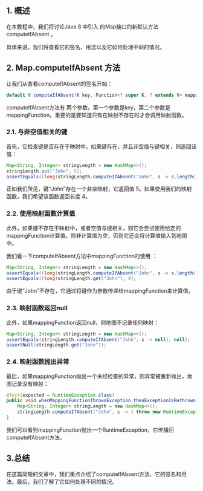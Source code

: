 ## 1. 概述

在本教程中，我们将讨论Java 8 中引入 的Map接口的新默认方法computeIfAbsent 。

具体来说，我们将查看它的签名、用法以及它如何处理不同的情况。

## 2. Map.computeIfAbsent 方法

让我们从查看computeIfAbsent的签名开始：

```java
default V computeIfAbsent(K key, Function<? super K, ? extends V> mappingFunction)
```

computeIfAbsent方法有 两个参数。第一个参数是key，第二个参数是mappingFunction。重要的是要知道只有在映射不存在时才会调用映射函数。

### 2.1. 与非空值相关的键

首先，它检查键是否存在于映射中。如果键存在，并且非空值与键相关，则返回该值：

```java
Map<String, Integer> stringLength = new HashMap<>();
stringLength.put("John", 5);
assertEquals((long)stringLength.computeIfAbsent("John", s -> s.length()), 5);
```

正如我们所见，键“John”存在一个非空映射，它返回值 5。如果使用我们的映射函数，我们希望该函数返回长度 4。

### 2.2. 使用映射函数计算值

此外，如果键不存在于映射中，或者空值与键相关，则它会尝试使用给定的mappingFunction计算值。除非计算值为空，否则它还会将计算值输入到地图中。

我们看一下computeIfAbsent方法中mappingFunction的使用 ：

```java
Map<String, Integer> stringLength = new HashMap<>();
assertEquals((long)stringLength.computeIfAbsent("John", s -> s.length()), 4);
assertEquals((long)stringLength.get("John"), 4);
```

由于键“John”不存在，它通过将键作为参数传递给mappingFunction来计算值。

### 2.3. 映射函数返回null

此外，如果mappingFunction返回null，则地图不记录任何映射：

```java
Map<String, Integer> stringLength = new HashMap<>();
assertEquals(stringLength.computeIfAbsent("John", s -> null), null);
assertNull(stringLength.get("John"));
```

### 2.4. 映射函数抛出异常

最后，如果mappingFunction抛出一个未经检查的异常，则异常被重新抛出，地图记录没有映射：

```java
@Test(expected = RuntimeException.class)
public void whenMappingFunctionThrowsException_thenExceptionIsRethrown() {
    Map<String, Integer> stringLength = new HashMap<>();
    stringLength.computeIfAbsent("John", s -> { throw new RuntimeException(); });
}
```

我们可以看到mappingFunction抛出一个RuntimeException，它传播回computeIfAbsent方法。

## 3.总结

在这篇简短的文章中，我们重点介绍了computeIfAbsent方法、它的签名和用法。最后，我们了解了它如何处理不同的情况。